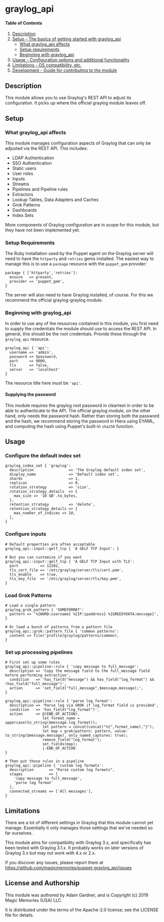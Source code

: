 # graylog_api

#### Table of Contents

1. [Description](#description)
2. [Setup - The basics of getting started with graylog_api](#setup)
    * [What graylog_api affects](#what-graylog_api-affects)
    * [Setup requirements](#setup-requirements)
    * [Beginning with graylog_api](#beginning-with-graylog_api)
3. [Usage - Configuration options and additional functionality](#usage)
4. [Limitations - OS compatibility, etc.](#limitations)
5. [Development - Guide for contributing to the module](#development)

## Description

This module allows you to use Graylog's REST API to adjust its configuration.
It picks up where the official graylog module leaves off.

## Setup

### What graylog_api affects

This module manages configuration aspects of Graylog that can only be adjusted
via the REST API. This includes:

* LDAP Authentication
* SSO Authentication
* Static users
* User roles
* Inputs
* Streams
* Pipelines and Pipeline rules
* Extractors
* Lookup Tables, Data Adapters and Caches
* Grok Patterns
* Dashboards
* Index Sets

More components of Graylog configuration are in scope for this module, but they
have not been implemented yet.

### Setup Requirements

The Ruby installation used by the Puppet agent on the Graylog server will need
to have the `httparty` and `retries` gems installed. The easiest way to manage
this is to use a `package` resource with the `puppet_gem` provider:

```puppet
package { ['httparty','retries']:
  ensure   => present,
  provider => 'puppet_gem',
}
```

The server will also need to have Graylog installed, of course. For this we
recommend the official graylog-graylog module.

### Beginning with graylog_api

In order to use any of the resources contained in this module, you first need
to supply the credentials the module should use to access the REST API. In
general, this should be the root credentials. Provide these through the
`graylog_api` resource.

```puppet
graylog_api { 'api':
  username => 'admin',
  password => $password,
  port     => 9000,
  tls      => false,
  server   => 'localhost'
}
```

The resource title here _must_ be `'api'`.

#### Supplying the password
This module requires the graylog root password in cleartext in order to be able
to authenticate to the API. The official graylog module, on the other hand,
only needs the password hash. Rather than storing both the password and the
hash, we recommend storing the password in Hiera using EYAML, and computing the
hash using Puppet's built-in `sha256` function.

## Usage

### Configure the default index set

```puppet
graylog_index_set { 'graylog':
  description                => 'The Graylog default index set',
  display_name               => 'Default index set',
  shards                     => 1,
  replicas                   => 0,
  rotation_strategy          => 'size',
  rotation_strategy_details  => {
    max_size => '10 GB'.to_bytes,
  },
  retention_strategy         => 'delete',
  retention_strategy_details => {
    max_number_of_indices => 10,
  },
}
```

### Configure inputs

```puppet
# Default properties are often acceptable
graylog_api::input::gelf_tcp { 'A GELF TCP Input': }

# But you can customize if you want
graylog_api::input::gelf_tcp { 'A GELF TCP Input with TLS':
  port          => 12202,
  tls_cert_file => '/etc/graylog/server/tls/cert.pem',
  tls_enable    => true,
  tls_key_file  => '/etc/graylog/server/tls/key.pem',
}
```

### Load Grok Patterns

```puppet
# Load a single pattern
graylog_grok_pattern { 'SOMEFORMAT':
  pattern => '%{WORD:username} %{IP:ipaddress} %{GREEDYDATA:message}',
}

# Or load a bunch of patterns from a pattern file
graylog_api::grok::pattern_file { 'common patterns':
  content => file('profile/graylog/patterns/common),
}
```

### Set up processing pipelines

```puppet
# First set up some rules
graylog_api::pipeline::rule { 'copy message to full_message':
  description => 'Copy the message field to the full_message field before performing extraction',
  condition   => 'has_field("message") && has_field("log_format") && !has_field("full_message")',
  action      => 'set_field("full_message",$message.message);',
}

graylog_api::pipeline::rule { 'parse log format':
  description => 'Parse log via GROK if log_format field is provided',
  condition   => 'has_field("log_format")',
  action      => @(END_OF_ACTION),
                 let format_name = uppercase(to_string($message.log_format));
                 let pattern = concat(concat("%{",format_name),"}");
                 let map = grok(pattern: pattern, value: to_string($message.message), only_named_captures: true);
                 remove_field("log_format");
                 set_fields(map);
                 |-END_OF_ACTION
}

# Then put those rules in a pipeline
graylog_api::pipeline { 'custom log formats':
  description       => "Parse custom log formats",
  stages            => [
    'copy message to full_message',
    'parse log format'
  ],
  connected_streams => ['All messages'],
}
```

## Limitations

There are a lot of different settings in Graylog that this module cannot yet
manage. Essentially it only manages those settings that we've needed so far
ourselves.

This module aims for compatibility with Graylog 3.x, and specifically has been
tested with Graylog 3.1.x. It probably works on later versions of Graylog 3.x
but may not work with 4.x or 2.x.

If you discover any issues, please report them at
https://github.com/magicmemories/puppet-graylog_api/issues

## License and Authorship

This module was authored by Adam Gardner, and is Copyright (c) 2019 Magic Memories (USA) LLC.

It is distributed under the terms of the Apache-2.0 license; see the LICENSE file for details.
